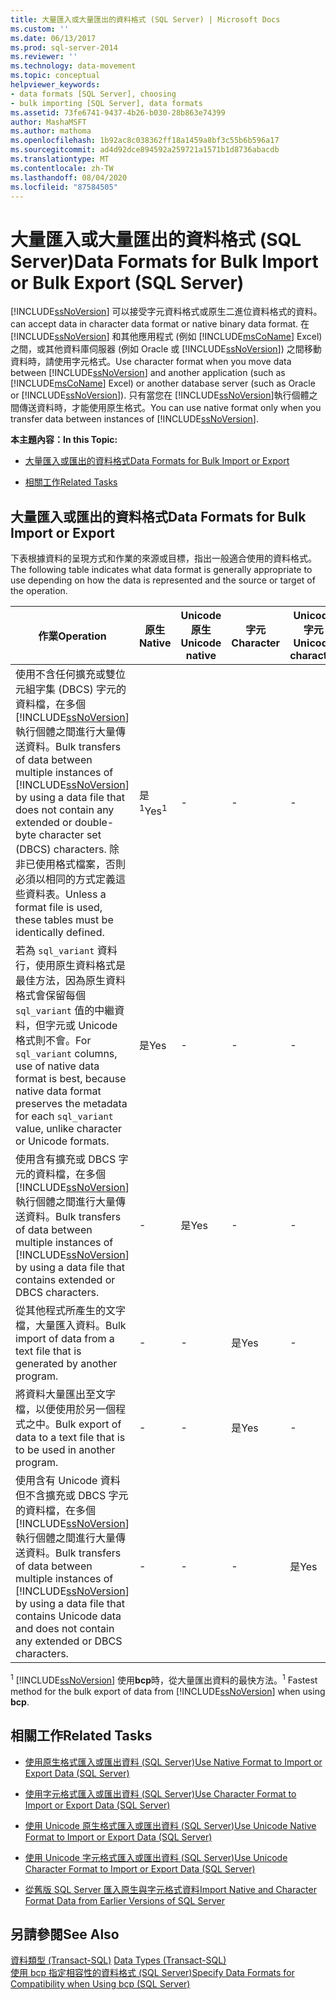 ```yaml
---
title: 大量匯入或大量匯出的資料格式 (SQL Server) | Microsoft Docs
ms.custom: ''
ms.date: 06/13/2017
ms.prod: sql-server-2014
ms.reviewer: ''
ms.technology: data-movement
ms.topic: conceptual
helpviewer_keywords:
- data formats [SQL Server], choosing
- bulk importing [SQL Server], data formats
ms.assetid: 73fe6741-9437-4b26-b030-28b863e74399
author: MashaMSFT
ms.author: mathoma
ms.openlocfilehash: 1b92ac8c038362ff18a1459a8bf3c55b6b596a17
ms.sourcegitcommit: ad4d92dce894592a259721a1571b1d8736abacdb
ms.translationtype: MT
ms.contentlocale: zh-TW
ms.lasthandoff: 08/04/2020
ms.locfileid: "87584505"
---
```

# <a name="data-formats-for-bulk-import-or-bulk-export-sql-server"></a><span data-ttu-id="795ba-102">大量匯入或大量匯出的資料格式 (SQL Server)</span><span class="sxs-lookup"><span data-stu-id="795ba-102">Data Formats for Bulk Import or Bulk Export (SQL Server)</span></span>
  [!INCLUDE[ssNoVersion](../../includes/ssnoversion-md.md)] <span data-ttu-id="795ba-103">可以接受字元資料格式或原生二進位資料格式的資料。</span><span class="sxs-lookup"><span data-stu-id="795ba-103">can accept data in character data format or native binary data format.</span></span> <span data-ttu-id="795ba-104">在 [!INCLUDE[ssNoVersion](../../includes/ssnoversion-md.md)] 和其他應用程式 (例如 [!INCLUDE[msCoName](../../includes/msconame-md.md)] Excel) 之間，或其他資料庫伺服器 (例如 Oracle 或 [!INCLUDE[ssNoVersion](../../includes/ssnoversion-md.md)]) 之間移動資料時，請使用字元格式。</span><span class="sxs-lookup"><span data-stu-id="795ba-104">Use character format when you move data between [!INCLUDE[ssNoVersion](../../includes/ssnoversion-md.md)] and another application (such as [!INCLUDE[msCoName](../../includes/msconame-md.md)] Excel) or another database server (such as Oracle or [!INCLUDE[ssNoVersion](../../includes/ssnoversion-md.md)]).</span></span> <span data-ttu-id="795ba-105">只有當您在 [!INCLUDE[ssNoVersion](../../includes/ssnoversion-md.md)]執行個體之間傳送資料時，才能使用原生格式。</span><span class="sxs-lookup"><span data-stu-id="795ba-105">You can use native format only when you transfer data between instances of [!INCLUDE[ssNoVersion](../../includes/ssnoversion-md.md)].</span></span>  
  
 <span data-ttu-id="795ba-106">**本主題內容：**</span><span class="sxs-lookup"><span data-stu-id="795ba-106">**In this Topic:**</span></span>  
  
-   [<span data-ttu-id="795ba-107">大量匯入或匯出的資料格式</span><span class="sxs-lookup"><span data-stu-id="795ba-107">Data Formats for Bulk Import or Export</span></span>](#ComponentsAndConcepts)  
  
-   [<span data-ttu-id="795ba-108">相關工作</span><span class="sxs-lookup"><span data-stu-id="795ba-108">Related Tasks</span></span>](#RelatedTasks)  
  
##  <a name="data-formats-for-bulk-import-or-export"></a><a name="ComponentsAndConcepts"></a> <span data-ttu-id="795ba-109">大量匯入或匯出的資料格式</span><span class="sxs-lookup"><span data-stu-id="795ba-109">Data Formats for Bulk Import or Export</span></span>  
 <span data-ttu-id="795ba-110">下表根據資料的呈現方式和作業的來源或目標，指出一般適合使用的資料格式。</span><span class="sxs-lookup"><span data-stu-id="795ba-110">The following table indicates what data format is generally appropriate to use depending on how the data is represented and the source or target of the operation.</span></span>  
  
|<span data-ttu-id="795ba-111">作業</span><span class="sxs-lookup"><span data-stu-id="795ba-111">Operation</span></span>|<span data-ttu-id="795ba-112">原生</span><span class="sxs-lookup"><span data-stu-id="795ba-112">Native</span></span>|<span data-ttu-id="795ba-113">Unicode 原生</span><span class="sxs-lookup"><span data-stu-id="795ba-113">Unicode native</span></span>|<span data-ttu-id="795ba-114">字元</span><span class="sxs-lookup"><span data-stu-id="795ba-114">Character</span></span>|<span data-ttu-id="795ba-115">Unicode 字元</span><span class="sxs-lookup"><span data-stu-id="795ba-115">Unicode character</span></span>|  
|---------------|------------|--------------------|---------------|-----------------------|  
|<span data-ttu-id="795ba-116">使用不含任何擴充或雙位元組字集 (DBCS) 字元的資料檔，在多個 [!INCLUDE[ssNoVersion](../../includes/ssnoversion-md.md)] 執行個體之間進行大量傳送資料。</span><span class="sxs-lookup"><span data-stu-id="795ba-116">Bulk transfers of data between multiple instances of [!INCLUDE[ssNoVersion](../../includes/ssnoversion-md.md)] by using a data file that does not contain any extended or double-byte character set (DBCS) characters.</span></span> <span data-ttu-id="795ba-117">除非已使用格式檔案，否則必須以相同的方式定義這些資料表。</span><span class="sxs-lookup"><span data-stu-id="795ba-117">Unless a format file is used, these tables must be identically defined.</span></span>|<span data-ttu-id="795ba-118">是<sup>1</sup></span><span class="sxs-lookup"><span data-stu-id="795ba-118">Yes<sup>1</sup></span></span>|-|-|-|  
|<span data-ttu-id="795ba-119">若為 `sql_variant` 資料行，使用原生資料格式是最佳方法，因為原生資料格式會保留每個 `sql_variant` 值的中繼資料，但字元或 Unicode 格式則不會。</span><span class="sxs-lookup"><span data-stu-id="795ba-119">For `sql_variant` columns, use of native data format is best, because native data format preserves the metadata for each `sql_variant` value, unlike character or Unicode formats.</span></span>|<span data-ttu-id="795ba-120">是</span><span class="sxs-lookup"><span data-stu-id="795ba-120">Yes</span></span>|-|-|-|  
|<span data-ttu-id="795ba-121">使用含有擴充或 DBCS 字元的資料檔，在多個 [!INCLUDE[ssNoVersion](../../includes/ssnoversion-md.md)] 執行個體之間進行大量傳送資料。</span><span class="sxs-lookup"><span data-stu-id="795ba-121">Bulk transfers of data between multiple instances of [!INCLUDE[ssNoVersion](../../includes/ssnoversion-md.md)] by using a data file that contains extended or DBCS characters.</span></span>|-|<span data-ttu-id="795ba-122">是</span><span class="sxs-lookup"><span data-stu-id="795ba-122">Yes</span></span>|-|-|  
|<span data-ttu-id="795ba-123">從其他程式所產生的文字檔，大量匯入資料。</span><span class="sxs-lookup"><span data-stu-id="795ba-123">Bulk import of data from a text file that is generated by another program.</span></span>|-|-|<span data-ttu-id="795ba-124">是</span><span class="sxs-lookup"><span data-stu-id="795ba-124">Yes</span></span>|-|  
|<span data-ttu-id="795ba-125">將資料大量匯出至文字檔，以便使用於另一個程式之中。</span><span class="sxs-lookup"><span data-stu-id="795ba-125">Bulk export of data to a text file that is to be used in another program.</span></span>|-|-|<span data-ttu-id="795ba-126">是</span><span class="sxs-lookup"><span data-stu-id="795ba-126">Yes</span></span>|-|  
|<span data-ttu-id="795ba-127">使用含有 Unicode 資料但不含擴充或 DBCS 字元的資料檔，在多個 [!INCLUDE[ssNoVersion](../../includes/ssnoversion-md.md)] 執行個體之間進行大量傳送資料。</span><span class="sxs-lookup"><span data-stu-id="795ba-127">Bulk transfers of data between multiple instances of [!INCLUDE[ssNoVersion](../../includes/ssnoversion-md.md)] by using a data file that contains Unicode data and does not contain any extended or DBCS characters.</span></span>|-|-|-|<span data-ttu-id="795ba-128">是</span><span class="sxs-lookup"><span data-stu-id="795ba-128">Yes</span></span>|  
  
 <span data-ttu-id="795ba-129"><sup>1</sup> [!INCLUDE[ssNoVersion](../../includes/ssnoversion-md.md)] 使用**bcp**時，從大量匯出資料的最快方法。</span><span class="sxs-lookup"><span data-stu-id="795ba-129"><sup>1</sup> Fastest method for the bulk export of data from [!INCLUDE[ssNoVersion](../../includes/ssnoversion-md.md)] when using **bcp**.</span></span>  
  
##  <a name="related-tasks"></a><a name="RelatedTasks"></a> <span data-ttu-id="795ba-130">相關工作</span><span class="sxs-lookup"><span data-stu-id="795ba-130">Related Tasks</span></span>  
  
-   [<span data-ttu-id="795ba-131">使用原生格式匯入或匯出資料 &#40;SQL Server&#41;</span><span class="sxs-lookup"><span data-stu-id="795ba-131">Use Native Format to Import or Export Data &#40;SQL Server&#41;</span></span>](use-native-format-to-import-or-export-data-sql-server.md)  
  
-   [<span data-ttu-id="795ba-132">使用字元格式匯入或匯出資料 &#40;SQL Server&#41;</span><span class="sxs-lookup"><span data-stu-id="795ba-132">Use Character Format to Import or Export Data &#40;SQL Server&#41;</span></span>](use-character-format-to-import-or-export-data-sql-server.md)  
  
-   [<span data-ttu-id="795ba-133">使用 Unicode 原生格式匯入或匯出資料 &#40;SQL Server&#41;</span><span class="sxs-lookup"><span data-stu-id="795ba-133">Use Unicode Native Format to Import or Export Data &#40;SQL Server&#41;</span></span>](use-unicode-native-format-to-import-or-export-data-sql-server.md)  
  
-   [<span data-ttu-id="795ba-134">使用 Unicode 字元格式匯入或匯出資料 &#40;SQL Server&#41;</span><span class="sxs-lookup"><span data-stu-id="795ba-134">Use Unicode Character Format to Import or Export Data &#40;SQL Server&#41;</span></span>](use-unicode-character-format-to-import-or-export-data-sql-server.md)  
  
-   [<span data-ttu-id="795ba-135">從舊版 SQL Server 匯入原生與字元格式資料</span><span class="sxs-lookup"><span data-stu-id="795ba-135">Import Native and Character Format Data from Earlier Versions of SQL Server</span></span>](import-native-and-character-format-data-from-earlier-versions-of-sql-server.md)  
  
## <a name="see-also"></a><span data-ttu-id="795ba-136">另請參閱</span><span class="sxs-lookup"><span data-stu-id="795ba-136">See Also</span></span>  
 <span data-ttu-id="795ba-137">[資料類型 &#40;Transact-SQL&#41;](/sql/t-sql/data-types/data-types-transact-sql) </span><span class="sxs-lookup"><span data-stu-id="795ba-137">[Data Types &#40;Transact-SQL&#41;](/sql/t-sql/data-types/data-types-transact-sql) </span></span>  
 [<span data-ttu-id="795ba-138">使用 bcp 指定相容性的資料格式 &#40;SQL Server&#41;</span><span class="sxs-lookup"><span data-stu-id="795ba-138">Specify Data Formats for Compatibility when Using bcp &#40;SQL Server&#41;</span></span>](specify-data-formats-for-compatibility-when-using-bcp-sql-server.md)  
  
  
